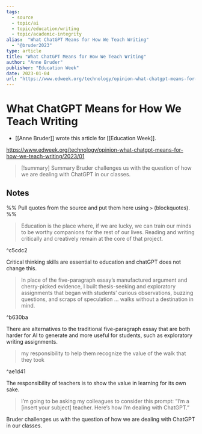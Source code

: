 ```yaml
---
tags:
  - source
  - topic/ai
  - topic/education/writing
  - topic/academic-integrity
alias:  "What ChatGPT Means for How We Teach Writing"
  - "@bruder2023"
type: article
title: "What ChatGPT Means for How We Teach Writing"
author: "Anne Bruder"
publisher: "Education Week"
date: 2023-01-04
url: "https://www.edweek.org/technology/opinion-what-chatgpt-means-for-how-we-teach-writing/2023/01"
---
```

# What ChatGPT Means for How We Teach Writing
- [[Anne Bruder]] wrote this article for [[Education Week]].

<https://www.edweek.org/technology/opinion-what-chatgpt-means-for-how-we-teach-writing/2023/01>
> [!summary] Summary
> Bruder challenges us with the question of how we are dealing with ChatGPT in our classes.

## Notes
%% Pull quotes from the source and put them here using `>` (blockquotes). %%

> Education is the place where, if we are lucky, we can train our minds to be worthy companions for the rest of our lives. Reading and writing critically and creatively remain at the core of that project.

^c5cdc2

Critical thinking skills are essential to education and chatGPT does not change this.

 > In place of the five-paragraph essay’s manufactured argument and cherry-picked evidence, I built thesis-seeking and exploratory assignments that began with students’ curious observations, buzzing questions, and scraps of speculation ... walks without a destination in mind.

^b630ba

There are alternatives to the traditional five-paragraph essay that are both harder for AI to generate and more useful for students, such as exploratory writing assignments.

>  my responsibility to help them recognize the value of the walk that they took

^ae1d41

The responsibility of teachers is to show the value in learning for its own sake.

>  I’m going to be asking my colleagues to consider this prompt: “I’m a [insert your subject] teacher. Here’s how I’m dealing with ChatGPT.”

Bruder challenges us with the question of how we are dealing with ChatGPT in our classes.